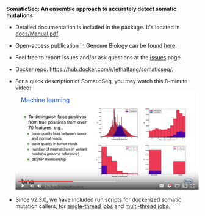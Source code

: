 <b>SomaticSeq: An ensemble approach to accurately detect somatic mutations</b>

* Detailed documentation is included in the package. It's located in [docs/Manual.pdf](docs/Manual.pdf "Documentation").
* Open-access publication in Genome Biology can be found [here](http://dx.doi.org/10.1186/s13059-015-0758-2 "SomaticSeq paper").
* Feel free to report issues and/or ask questions at the [Issues](../../issues "Issues") page.
* Docker repo: https://hub.docker.com/r/lethalfang/somaticseq/.
* For a quick description of SomaticSeq, you may watch this 8-minute video:
  [![SomaticSeq Video](SomaticSeqYoutube.png)](https://www.youtube.com/watch?v=MnJdTQWWN6w "SomaticSeq Video")

* Since v2.3.0, we have included run scripts for dockerized somatic mutation callers, for [single-thread jobs](utilities/dockered_pipelines/singleThread) and [multi-thread jobs](utilities/dockered_pipelines/multiThreads).
